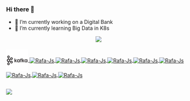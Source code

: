 ### Hi there 👋

- 🔭 I’m currently working on a Digital Bank 
- 🌱 I’m currently learning Big Data in K8s

<div align="center">
  <a href="https://github.com/mromarcel">
  <img height="180em" src="https://github-readme-stats.vercel.app/api?username=mromarcel&show_icons=true&theme=dark&include_all_commits=true&count_private=true"/>
</div>

<div style="display: inline_block"><br>
  
  <!-- Ingestion -->
  <img align="center" alt="Rafa-Js" height="60" width="60" src="https://raw.githubusercontent.com/devicons/devicon/master/icons/apachekafka/apachekafka-original-wordmark.svg"/>
  
  <!-- Processing -->
  <img align="center" alt="Rafa-Js" height="60" width="60" src="https://upload.wikimedia.org/wikipedia/commons/f/f3/Apache_Spark_logo.svg" />

  <!-- Programing Language -->
  <img align="center" alt="Rafa-Js" height="60" width="60" src="https://cdn.jsdelivr.net/gh/devicons/devicon/icons/python/python-original-wordmark.svg" />
  
  <!-- Databases -->
  <img align="center" alt="Rafa-Js" height="60" width="60" src="https://cdn.jsdelivr.net/gh/devicons/devicon/icons/microsoftsqlserver/microsoftsqlserver-plain-wordmark.svg" />
  <img align="center" alt="Rafa-Js" height="60" width="60" src="https://cdn.jsdelivr.net/gh/devicons/devicon/icons/oracle/oracle-original.svg" />
  <img align="center" alt="Rafa-Js" height="60" width="60" src="https://cdn.jsdelivr.net/gh/devicons/devicon/icons/mysql/mysql-original-wordmark.svg" />
  <img align="center" alt="Rafa-Js" height="60" width="60" src="https://cdn.jsdelivr.net/gh/devicons/devicon/icons/postgresql/postgresql-original-wordmark.svg" />
  
  <!-- IaC -->
  <img align="center" alt="Rafa-Js" height="60" width="60" src="https://cdn.jsdelivr.net/gh/devicons/devicon/icons/terraform/terraform-original-wordmark.svg" />
  
  <!-- Operating System -->
  <img align="center" alt="Rafa-Js" height="30" width="30" src="https://cdn.jsdelivr.net/gh/devicons/devicon/icons/linux/linux-original.svg" />
  
  <!-- CICD -->
  <img align="center" alt="Rafa-Js" height="60" width="60" src="https://cdn.jsdelivr.net/gh/devicons/devicon/icons/argocd/argocd-original-wordmark.svg" />
 
</div>

##
 
<div>
  <a href="https://www.linkedin.com/in/marcel-o-111208ab/" target="_blank"><img src="https://img.shields.io/badge/-LinkedIn-%230077B5?style=for-the-badge&logo=linkedin&logoColor=white" target="_blank"></a> 
</div>
          
